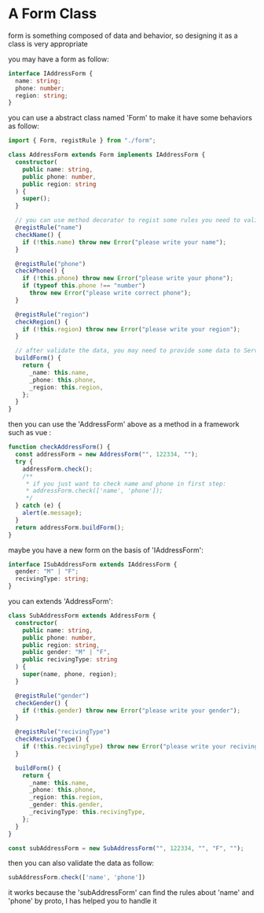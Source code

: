# A Form Class

form is something composed of data and behavior, so designing it as a class is very appropriate

you may have a form as follow:
```typescript
interface IAddressForm {
  name: string;
  phone: number;
  region: string;
}
```
you can use a abstract class named 'Form' to make it have some behaviors as follow:
```typescript
import { Form, registRule } from "./form";

class AddressForm extends Form implements IAddressForm {
  constructor(
    public name: string,
    public phone: number,
    public region: string
  ) {
    super();
  }

  // you can use method decorator to regist some rules you need to validate the data
  @registRule("name")
  checkName() {
    if (!this.name) throw new Error("please write your name");
  }

  @registRule("phone")
  checkPhone() {
    if (!this.phone) throw new Error("please write your phone");
    if (typeof this.phone !== "number")
      throw new Error("please write correct phone");
  }

  @registRule("region")
  checkRegion() {
    if (!this.region) throw new Error("please write your region");
  }

  // after validate the data, you may need to provide some data to Server
  buildForm() {
    return {
      _name: this.name,
      _phone: this.phone,
      _region: this.region,
    };
  }
}
```
then you can use the 'AddressForm' above as a method in a framework such as vue :
```typescript
function checkAddressForm() {
  const addressForm = new AddressForm("", 122334, "");
  try {
    addressForm.check();
    /**
     * if you just want to check name and phone in first step:
     * addressForm.check(['name', 'phone']);
     */
  } catch (e) {
    alert(e.message);
  }
  return addressForm.buildForm();
}
```
maybe you have a new form on the basis of 'IAddressForm':
```typescript
interface ISubAddressForm extends IAddressForm {
  gender: "M" | "F";
  recivingType: string;
}
```
you can extends 'AddressForm':
```typescript
class SubAddressForm extends AddressForm {
  constructor(
    public name: string,
    public phone: number,
    public region: string,
    public gender: "M" | "F",
    public recivingType: string
  ) {
    super(name, phone, region);
  }

  @registRule("gender")
  checkGender() {
    if (!this.gender) throw new Error("please write your gender");
  }

  @registRule("recivingType")
  checkRecivingType() {
    if (!this.recivingType) throw new Error("please write your recivingType");
  }

  buildForm() {
    return {
      _name: this.name,
      _phone: this.phone,
      _region: this.region,
      _gender: this.gender,
      _recivingType: this.recivingType,
    };
  }
}

const subAddressForm = new SubAddressForm("", 122334, "", "F", "");
```
then you can also validate the data as follow:
```typescript
subAddressForm.check(['name', 'phone'])
```
it works because the 'subAddressForm' can find the rules about 'name' and 'phone' by proto, I has helped you to handle it

